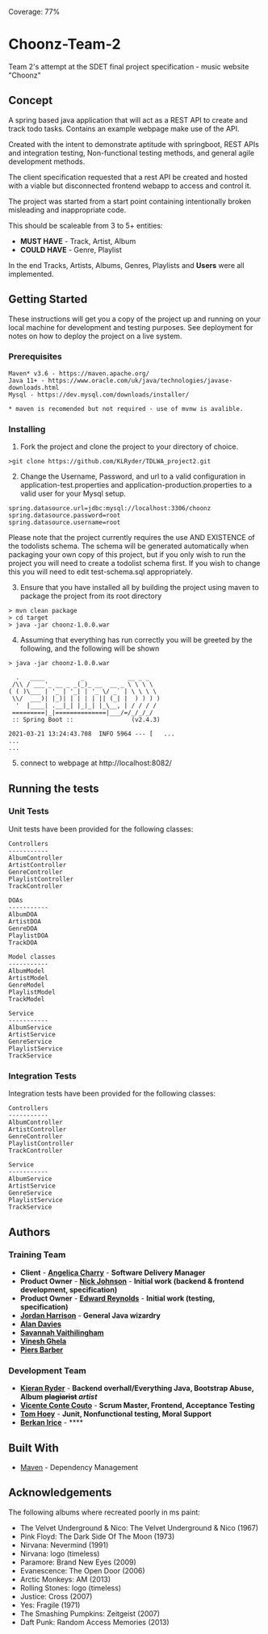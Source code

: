 Coverage: 77%
# Choonz-Team-2

Team 2's attempt at the SDET final project specification - music website "Choonz"

## Concept

A spring based java application that will act as a REST API to create and track todo tasks. Contains an example webpage make use of the API.

Created with the intent to demonstrate aptitude with springboot, REST APIs and integration testing, Non-functional testing methods, and general agile development methods.

The client specification requested that a rest API be created and hosted with a viable but disconnected frontend webapp to access and control it.

The project was started from a start point containing intentionally broken misleading and inappropriate code.

This should be scaleable from 3 to 5+ entities:

- **MUST HAVE** - Track, Artist, Album
- **COULD HAVE** - Genre, Playlist

In the end Tracks, Artists, Albums, Genres, Playlists and **Users** were all implemented.

## Getting Started

These instructions will get you a copy of the project up and running on your local machine for development and testing purposes. See deployment for notes on how to deploy the project on a live system.

### Prerequisites

```
Maven* v3.6 - https://maven.apache.org/
Java 11+ - https://www.oracle.com/uk/java/technologies/javase-downloads.html
Mysql - https://dev.mysql.com/downloads/installer/

* maven is recomended but not required - use of mvnw is avalible.
```

### Installing

1) Fork the project and clone the project to your directory of choice.

```
>git clone https://github.com/KLRyder/TDLWA_project2.git
```

2) Change the Username, Password, and url to a valid configuration in application-test.properties and application-production.properties to a valid user for your Mysql setup.

```
spring.datasource.url=jdbc:mysql://localhost:3306/choonz
spring.datasource.password=root
spring.datasource.username=root
```
Please note that the project currently requires the use AND EXISTENCE of the todolists schema. The schema will be generated automatically when packaging your own copy of this project, but if you only wish to run the project you will need to create a todolist schema first. If you wish to change this you will need to edit test-schema.sql appropriately.

3) Ensure that you have installed all by building the project using maven to package the project from its root directory

```
> mvn clean package
> cd target
> java -jar choonz-1.0.0.war
```
4) Assuming that everything has run correctly you will be greeted by the following, and the following will be shown

```
> java -jar choonz-1.0.0.war

  .   ____          _            __ _ _
 /\\ / ___'_ __ _ _(_)_ __  __ _ \ \ \ \
( ( )\___ | '_ | '_| | '_ \/ _` | \ \ \ \
 \\/  ___)| |_)| | | | | || (_| |  ) ) ) )
  '  |____| .__|_| |_|_| |_\__, | / / / /
 =========|_|==============|___/=/_/_/_/
 :: Spring Boot ::                (v2.4.3)

2021-03-21 13:24:43.708  INFO 5964 --- [   ...
...
...    
```

5) connect to webpage at http://localhost:8082/


## Running the tests


### Unit Tests

Unit tests have been provided for the following classes:
```
Controllers
-----------
AlbumController
ArtistController
GenreController
PlaylistController
TrackController

DOAs
-----------
AlbumDOA
ArtistDOA
GenreDOA
PlaylistDOA
TrackDOA

Model classes
-----------
AlbumModel
ArtistModel
GenreModel
PlaylistModel
TrackModel

Service
-----------
AlbumService
ArtistService
GenreService
PlaylistService
TrackService
```
### Integration Tests

Integration tests have been provided for the following classes:
```
Controllers
-----------
AlbumController
ArtistController
GenreController
PlaylistController
TrackController

Service
-----------
AlbumService
ArtistService
GenreService
PlaylistService
TrackService
```

## Authors

### Training Team

- **Client** - [**Angelica Charry**](https://github.com/acharry) - **Software Delivery Manager**
- **Product Owner** - [**Nick Johnson**](https://github.com/nickrstewarttds) - **Initial work (backend & frontend development, specification)**
- **Product Owner** - [**Edward Reynolds**](https://github.com/Edrz-96) - **Initial work (testing, specification)**
- [**Jordan Harrison**](https://github.com/JHarry444) - **General Java wizardry**
- [**Alan Davies**](https://github.com/MorickClive)
- [**Savannah Vaithilingham**](https://github.com/savannahvaith)
- [**Vinesh Ghela**](https://github.com/vineshghela)
- [**Piers Barber**](https://github.com/PCMBarber)

### Development Team

- [**Kieran Ryder**](https://github.com/KLRyder) - **Backend overhall/Everything Java, Bootstrap Abuse, Album ~~plagiarist~~ *artist***
- [**Vicente Conte Couto**](https://github.com/ecoutoo) - **Scrum Master, Frontend, Acceptance Testing**
- [**Tom Hoey**](https://github.com/TomHoey) - **Junit, Nonfunctional testing, Moral Support**
- [**Berkan Irice**](https://github.com/BerkanQA) - ****

## Built With

* [Maven](https://maven.apache.org/) - Dependency Management

## Acknowledgements

The following albums where recreated poorly in ms paint: 
- The Velvet Underground & Nico: The Velvet Underground & Nico (1967)
- Pink Floyd: The Dark Side Of The Moon (1973)
- Nirvana: Nevermind (1991)
- Nirvana: logo (timeless)
- Paramore: Brand New Eyes (2009)
- Evanescence: The Open Door (2006)
- Arctic Monkeys: AM (2013)
- Rolling Stones: logo (timeless)
- Justice: Cross (2007)
- Yes: Fragile (1971)
- The Smashing Pumpkins: Zeitgeist (2007)
- Daft Punk: Random Access Memories (2013)